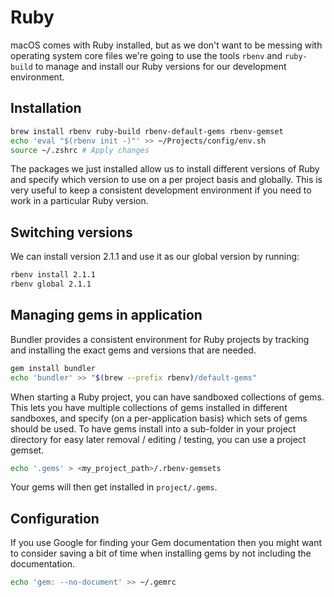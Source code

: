 # Ruby

macOS comes with Ruby installed, but as we don't want to be messing with operating system core files we're going to use the tools `rbenv` and `ruby-build` to manage and install our Ruby versions for our development environment.

## Installation

```sh
brew install rbenv ruby-build rbenv-default-gems rbenv-gemset
echo 'eval "$(rbenv init -)"' >> ~/Projects/config/env.sh
source ~/.zshrc # Apply changes
```

The packages we just installed allow us to install different versions of Ruby and specify which version to use on a per project basis and globally. This is very useful to keep a consistent development environment if you need to work in a particular Ruby version.

## Switching versions

We can install version 2.1.1 and use it as our global version by running:

```sh
rbenv install 2.1.1
rbenv global 2.1.1
```

## Managing gems in application

Bundler provides a consistent environment for Ruby projects by tracking and installing the exact gems and versions that are needed.

```sh
gem install bundler
echo 'bundler' >> "$(brew --prefix rbenv)/default-gems"
```

When starting a Ruby project, you can have sandboxed collections of gems. This lets you have multiple collections of gems installed in different sandboxes, and specify (on a per-application basis) which sets of gems should be used. To have gems install into a sub-folder in your project directory for easy later removal / editing / testing, you can use a project gemset.

```sh
echo '.gems' > <my_project_path>/.rbenv-gemsets
```

Your gems will then get installed in `project/.gems`.

## Configuration

If you use Google for finding your Gem documentation then you might want to consider saving a bit of time when installing gems by not including the documentation.

```sh
echo 'gem: --no-document' >> ~/.gemrc
```
